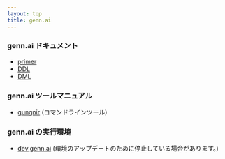 ```yaml
---
layout: top
title: genn.ai
---
```


### genn.ai ドキュメント

* [primer](tutorial_ja.html)
* [DDL](ddl_ja.html)
* [DML](dml_ja.html)

### genn.ai ツールマニュアル
* [gungnir](cli_ja.html) (コマンドラインツール)

### genn.ai の実行環境
* [dev.genn.ai](http://dev.genn.ai/) (環境のアップデートのために停止している場合があります。)

